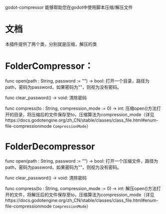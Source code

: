  godot-compressor
能够帮助您在godot中使用脚本压缩/解压文件

# 文档
本插件提供了两个类，分别就是压缩，解压的类

# FolderCompressor：

func open(path : String, password := "") -> bool:
打开一个目录，路径为path，密码为password，如果密码为""，则视为没有密码。

func clear_password() -> void:
清除密码

func compress(to : String, compression_mode := 0) -> int:
压缩open()方法打开的目录，将压缩后的文件保存至to，压缩算法为compression_mode（详见https://docs.godotengine.org/zh_CN/stable/classes/class_file.html#enum-file-compressionmode    ```CompressionMode```）



# FolderDecompressor


func open(path : String, password := "") -> bool:
打开一个压缩文件，路径为path，密码为password，如果密码为""，则视为没有密码。

func clear_password() -> void:
清除密码

func compress(to : String, compression_mode := 0) -> int:
解压open()方法打开的文件，将解压后的文件保存至to，压缩算法为compression_mode（详见https://docs.godotengine.org/zh_CN/stable/classes/class_file.html#enum-file-compressionmode    ```CompressionMode```）
